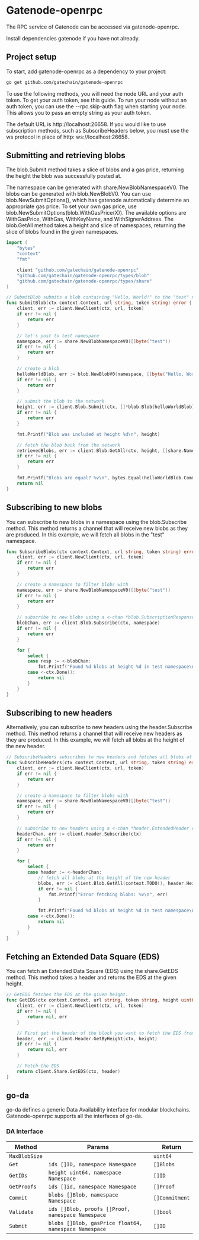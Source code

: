 # Gatenode-openrpc
The RPC service of Gatenode can be accessed via gatenode-openrpc.

Install dependencies gatenode if you have not already.

## Project setup
To start, add gatenode-openrpc as a dependency to your project:

```bash
go get github.com/gatechain/gatenode-openrpc
```

To use the following methods, you will need the node URL and your auth token. To get your auth token, see this guide. To run your node without an auth token, you can use the --rpc.skip-auth flag when starting your node. This allows you to pass an empty string as your auth token.

The default URL is http://localhost:26658. If you would like to use subscription methods, such as SubscribeHeaders below, you must use the ws protocol in place of http: ws://localhost:26658.

## Submitting and retrieving blobs
The blob.Submit method takes a slice of blobs and a gas price, returning the height the blob was successfully posted at.

The namespace can be generated with share.NewBlobNamespaceV0.
The blobs can be generated with blob.NewBlobV0.
You can use blob.NewSubmitOptions(), which has gatenode automatically determine an appropriate gas price. To set your own gas price, use blob.NewSubmitOptions(blob.WithGasPrice(X)). The available options are WithGasPrice, WithGas, WithKeyName, and WithSignerAddress.
The blob.GetAll method takes a height and slice of namespaces, returning the slice of blobs found in the given namespaces.

```go
import (
	"bytes"
	"context"
	"fmt"

	client "github.com/gatechain/gatenode-openrpc"
	"github.com/gatechain/gatenode-openrpc/types/blob"
	"github.com/gatechain/gatenode-openrpc/types/share"
)

// SubmitBlob submits a blob containing "Hello, World!" to the "test" namespace. It uses the default signer on the running node.
func SubmitBlob(ctx context.Context, url string, token string) error {
	client, err := client.NewClient(ctx, url, token)
	if err != nil {
		return err
	}

	// let's post to test namespace
	namespace, err := share.NewBlobNamespaceV0([]byte("test"))
	if err != nil {
		return err
	}

	// create a blob
	helloWorldBlob, err := blob.NewBlobV0(namespace, []byte("Hello, World!"))
	if err != nil {
		return err
	}

	// submit the blob to the network
	height, err := client.Blob.Submit(ctx, []*blob.Blob{helloWorldBlob}, blob.NewSubmitOptions())
	if err != nil {
		return err
	}

	fmt.Printf("Blob was included at height %d\n", height)

	// fetch the blob back from the network
	retrievedBlobs, err := client.Blob.GetAll(ctx, height, []share.Namespace{namespace})
	if err != nil {
		return err
	}

	fmt.Printf("Blobs are equal? %v\n", bytes.Equal(helloWorldBlob.Commitment, retrievedBlobs[0].Commitment))
	return nil
}

```

## Subscribing to new blobs
You can subscribe to new blobs in a namespace using the blob.Subscribe method. This method returns a channel that will receive new blobs as they are produced. In this example, we will fetch all blobs in the "test" namespace.

```go
func SubscribeBlobs(ctx context.Context, url string, token string) error {
	client, err := client.NewClient(ctx, url, token)
	if err != nil {
		return err
	}

	// create a namespace to filter blobs with
	namespace, err := share.NewBlobNamespaceV0([]byte("test"))
	if err != nil {
		return err
	}

	// subscribe to new blobs using a <-chan *blob.SubscriptionResponse channel
	blobChan, err := client.Blob.Subscribe(ctx, namespace)
	if err != nil {
		return err
	}

	for {
		select {
		case resp := <-blobChan:
			fmt.Printf("Found %d blobs at height %d in test namespace\n", len(resp.Blobs), resp.Height)
		case <-ctx.Done():
			return nil
		}
	}
}

```
## Subscribing to new headers
Alternatively, you can subscribe to new headers using the header.Subscribe method. This method returns a channel that will receive new headers as they are produced. In this example, we will fetch all blobs at the height of the new header.

```go
// SubscribeHeaders subscribes to new headers and fetches all blobs at the height of the new header in the "test" namespace.
func SubscribeHeaders(ctx context.Context, url string, token string) error {
	client, err := client.NewClient(ctx, url, token)
	if err != nil {
		return err
	}

	// create a namespace to filter blobs with
	namespace, err := share.NewBlobNamespaceV0([]byte("test"))
	if err != nil {
		return err
	}

	// subscribe to new headers using a <-chan *header.ExtendedHeader channel
	headerChan, err := client.Header.Subscribe(ctx)
	if err != nil {
		return err
	}

	for {
		select {
		case header := <-headerChan:
			// fetch all blobs at the height of the new header
			blobs, err := client.Blob.GetAll(context.TODO(), header.Height(), []share.Namespace{namespace})
			if err != nil {
				fmt.Printf("Error fetching blobs: %v\n", err)
			}

			fmt.Printf("Found %d blobs at height %d in test namespace\n", len(blobs), header.Height())
		case <-ctx.Done():
			return nil
		}
	}
}
```

## Fetching an Extended Data Square (EDS)
You can fetch an Extended Data Square (EDS) using the share.GetEDS method. This method takes a header and returns the EDS at the given height.

```go
// GetEDS fetches the EDS at the given height.
func GetEDS(ctx context.Context, url string, token string, height uint64) (*rsmt2d.ExtendedDataSquare, error) {
	client, err := client.NewClient(ctx, url, token)
	if err != nil {
		return nil, err
	}

	// First get the header of the block you want to fetch the EDS from
	header, err := client.Header.GetByHeight(ctx, height)
	if err != nil {
		return nil, err
	}

	// Fetch the EDS
	return client.Share.GetEDS(ctx, header)
}
```


## go-da
go-da defines a generic Data Availability interface for modular blockchains. Gatenode-openrpc supports all the interfaces of go-da.

### DA Interface

| Method        | Params                                                   | Return          |
| ------------- | -------------------------------------------------------- | --------------- |
| `MaxBlobSize` |                                                          | `uint64`        |
| `Get`         | `ids []ID, namespace Namespace`                          | `[]Blobs`       |
| `GetIDs`      | `height uint64, namespace Namespace`                     | `[]ID`          |
| `GetProofs`   | `ids []id, namespace Namespace`                          | `[]Proof`       |
| `Commit`      | `blobs []Blob, namespace Namespace`                      | `[]Commitment`  |
| `Validate`    | `ids []Blob, proofs []Proof, namespace Namespace`        | `[]bool`        |
| `Submit`      | `blobs []Blob, gasPrice float64, namespace Namespace`    | `[]ID`          |
